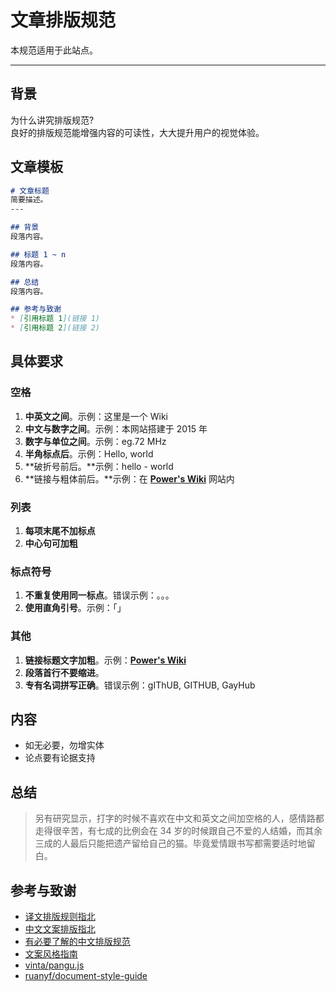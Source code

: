 # 文章排版规范

本规范适用于此站点。

---

## 背景


为什么讲究排版规范?  
良好的排版规范能增强内容的可读性，大大提升用户的视觉体验。



## 文章模板


```markdown
# 文章标题
简要描述。
---

## 背景
段落内容。

## 标题 1 ~ n
段落内容。

## 总结
段落内容。

## 参考与致谢
* [引用标题 1](链接 1)
* [引用标题 2](链接 2)

```



## 具体要求

### 空格
1. **中英文之间**。示例：这里是一个 Wiki
2. **中文与数字之间**。示例：本网站搭建于 2015 年
3. **数字与单位之间**。示例：eg.72 MHz
4. **半角标点后**。示例：Hello, world
5. **破折号前后。**示例：hello - world
6. **链接与粗体前后。**示例：在 [**Power's Wiki**](https://wiki-power.com) 网站内

### 列表

1. **每项末尾不加标点**
2. **中心句可加粗**

### 标点符号

1. **不重复使用同一标点**。错误示例：。。。
2. **使用直角引号**。示例：「」

### 其他

1. **链接标题文字加粗**。示例：[**Power's Wiki**](https://wiki-power.com)
2. **段落首行不要缩进**。
3. **专有名词拼写正确**。错误示例：gIThUB, GITHUB, GayHub




## 内容

* 如无必要，勿增实体
* 论点要有论据支持



## 总结

> 另有研究显示，打字的时候不喜欢在中文和英文之间加空格的人，感情路都走得很辛苦，有七成的比例会在 34 岁的时候跟自己不爱的人结婚，而其余三成的人最后只能把遗产留给自己的猫。毕竟爱情跟书写都需要适时地留白。



## 参考与致谢

* [译文排版规则指北](https://github.com/xitu/gold-miner/wiki/%E8%AF%91%E6%96%87%E6%8E%92%E7%89%88%E8%A7%84%E5%88%99%E6%8C%87%E5%8C%97)
* [中文文案排版指北](https://github.com/mzlogin/chinese-copywriting-guidelines)
* [有必要了解的中文排版规范](https://www.jianshu.com/p/fe97e3f2cda9)
* [文案风格指南](https://open.leancloud.cn/copywriting-style-guide/)
* [vinta/pangu.js](https://github.com/vinta/pangu.js)
* [ruanyf/document-style-guide](https://github.com/ruanyf/document-style-guide)

